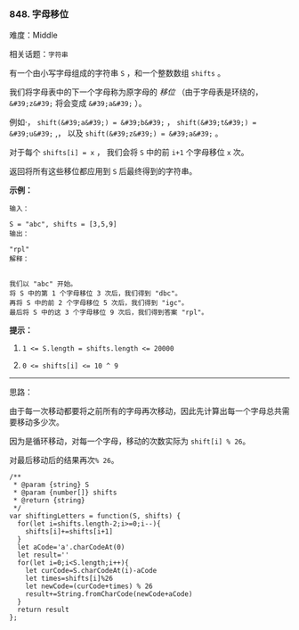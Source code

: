 ### 848. 字母移位

难度：Middle

相关话题：`字符串`

有一个由小写字母组成的字符串  `S` ，和一个整数数组  `shifts` 。



我们将字母表中的下一个字母称为原字母的 *移位* （由于字母表是环绕的，  `&#39;z&#39;` 将会变成 `&#39;a&#39;` ）。



例如&middot;， `shift(&#39;a&#39;) = &#39;b&#39;` ， `shift(&#39;t&#39;) = &#39;u&#39;` ,， 以及 `shift(&#39;z&#39;) = &#39;a&#39;` 。



对于每个 `shifts[i] = x` ， 我们会将  `S` 中的前 `i+1` 个字母移位 `x` 次。



返回将所有这些移位都应用到  `S`  后最终得到的字符串。



**示例：** 





```
输入：

S = "abc", shifts = [3,5,9]
输出：

"rpl"
解释：


我们以 "abc" 开始。
将 S 中的第 1 个字母移位 3 次后，我们得到 "dbc"。
再将 S 中的前 2 个字母移位 5 次后，我们得到 "igc"。
最后将 S 中的这 3 个字母移位 9 次后，我们得到答案 "rpl"。

```


**提示：** 




1.  `1 <= S.length = shifts.length <= 20000` 

2.  `0 <= shifts[i] <= 10 ^ 9` 






-----

思路：

由于每一次移动都要将之前所有的字母再次移动，因此先计算出每一个字母总共需要移动多少次。

因为是循环移动，对每一个字母，移动的次数实际为 `shift[i] % 26`。

对最后移动后的结果再次`% 26`。




```
/**
 * @param {string} S
 * @param {number[]} shifts
 * @return {string}
 */
var shiftingLetters = function(S, shifts) {
  for(let i=shifts.length-2;i>=0;i--){
    shifts[i]+=shifts[i+1]
  }
  let aCode='a'.charCodeAt(0)
  let result=''
  for(let i=0;i<S.length;i++){
    let curCode=S.charCodeAt(i)-aCode
    let times=shifts[i]%26
    let newCode=(curCode+times) % 26
    result+=String.fromCharCode(newCode+aCode)
  }
  return result
};



```

